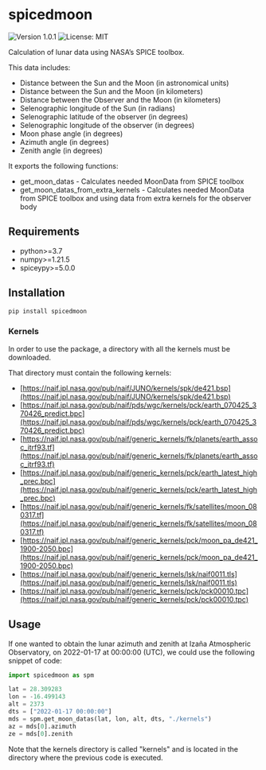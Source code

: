 # spicedmoon

![Version 1.0.1](https://img.shields.io/badge/version-1.0.1-informational)
![License: MIT](https://img.shields.io/badge/License-MIT-green.svg)

Calculation of lunar data using NASA’s SPICE toolbox.

This data includes:
- Distance between the Sun and the Moon (in astronomical units)
- Distance between the Sun and the Moon (in kilometers)
- Distance between the Observer and the Moon (in kilometers)
- Selenographic longitude of the Sun (in radians)
- Selenographic latitude of the observer (in degrees)
- Selenographic longitude of the observer (in degrees)
- Moon phase angle (in degrees)
- Azimuth angle (in degrees)
- Zenith angle (in degrees)

It exports the following functions:
* get_moon_datas - Calculates needed MoonData from SPICE toolbox
* get_moon_datas_from_extra_kernels - Calculates needed MoonData from SPICE toolbox
and using data from extra kernels for the observer body

## Requirements

- python>=3.7
- numpy>=1.21.5
- spiceypy>=5.0.0

## Installation

```sh
pip install spicedmoon
```

### Kernels

In order to use the package, a directory with all the kernels must be downloaded.

That directory must contain the following kernels:
- [https://naif.jpl.nasa.gov/pub/naif/JUNO/kernels/spk/de421.bsp](https://naif.jpl.nasa.gov/pub/naif/JUNO/kernels/spk/de421.bsp)
- [https://naif.jpl.nasa.gov/pub/naif/pds/wgc/kernels/pck/earth_070425_370426_predict.bpc](https://naif.jpl.nasa.gov/pub/naif/pds/wgc/kernels/pck/earth_070425_370426_predict.bpc)
- [https://naif.jpl.nasa.gov/pub/naif/generic_kernels/fk/planets/earth_assoc_itrf93.tf](https://naif.jpl.nasa.gov/pub/naif/generic_kernels/fk/planets/earth_assoc_itrf93.tf)
- [https://naif.jpl.nasa.gov/pub/naif/generic_kernels/pck/earth_latest_high_prec.bpc](https://naif.jpl.nasa.gov/pub/naif/generic_kernels/pck/earth_latest_high_prec.bpc)
- [https://naif.jpl.nasa.gov/pub/naif/generic_kernels/fk/satellites/moon_080317.tf](https://naif.jpl.nasa.gov/pub/naif/generic_kernels/fk/satellites/moon_080317.tf)
- [https://naif.jpl.nasa.gov/pub/naif/generic_kernels/pck/moon_pa_de421_1900-2050.bpc](https://naif.jpl.nasa.gov/pub/naif/generic_kernels/pck/moon_pa_de421_1900-2050.bpc)
- [https://naif.jpl.nasa.gov/pub/naif/generic_kernels/lsk/naif0011.tls](https://naif.jpl.nasa.gov/pub/naif/generic_kernels/lsk/naif0011.tls)
- [https://naif.jpl.nasa.gov/pub/naif/generic_kernels/pck/pck00010.tpc](https://naif.jpl.nasa.gov/pub/naif/generic_kernels/pck/pck00010.tpc)

## Usage

If one wanted to obtain the lunar azimuth and zenith at Izaña Atmospheric Observatory, on
2022-01-17 at 00:00:00 (UTC), we could use the following snippet of code:

```python
import spicedmoon as spm

lat = 28.309283
lon = -16.499143
alt = 2373
dts = ["2022-01-17 00:00:00"]
mds = spm.get_moon_datas(lat, lon, alt, dts, "./kernels")
az = mds[0].azimuth
ze = mds[0].zenith
```
Note that the kernels directory is called "kernels" and is located in the directory where the
previous code is executed.
